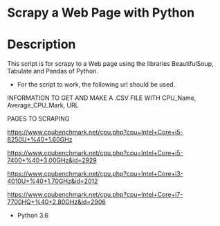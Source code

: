 # Scrapy a Web Page with Python

# Description

This script is for scrapy to a Web page using the libraries BeautifulSoup, Tabulate and Pandas of Python.

- For the script to work, the following url should be used.

INFORMATION TO GET AND MAKE A .CSV FILE WITH
CPU_Name, Average_CPU_Mark, URL

PAGES TO SCRAPING

https://www.cpubenchmark.net/cpu.php?cpu=Intel+Core+i5-8250U+%40+1.60GHz

https://www.cpubenchmark.net/cpu.php?cpu=Intel+Core+i5-7400+%40+3.00GHz&id=2929

https://www.cpubenchmark.net/cpu.php?cpu=Intel+Core+i3-4010U+%40+1.70GHz&id=2012

https://www.cpubenchmark.net/cpu.php?cpu=Intel+Core+i7-7700HQ+%40+2.80GHz&id=2906

- Python 3.6
